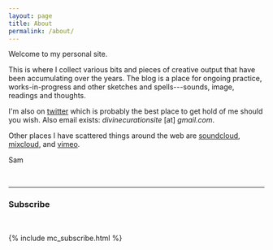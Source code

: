 ```yaml
---
layout: page
title: About
permalink: /about/
---
```


Welcome to my personal site.

This is where I collect various bits and pieces of creative output that have been accumulating over the years. The blog is a place for ongoing practice, works-in-progress and other sketches and spells---sounds, image, readings and thoughts.

I'm also on [twitter](https://twitter.com/divinecuration) which is probably the best place to get hold of me should you wish. Also email exists: _divinecurationsite_ [at] _gmail.com_.

Other places I have scattered things around the web are [soundcloud](https://soundcloud.com/samludford), [mixcloud](https://www.mixcloud.com/samludford/), and [vimeo](https://vimeo.com/samuelludford).

Sam

<br />
<hr />

### Subscribe
<br />

{% include mc_subscribe.html %}
